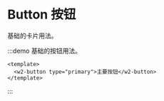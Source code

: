 # Button 按钮

基础的卡片用法。

:::demo 基础的按钮用法。
```vue
<template>
  <w2-button type="primary">主要按钮</w2-button>
</template>
```
:::